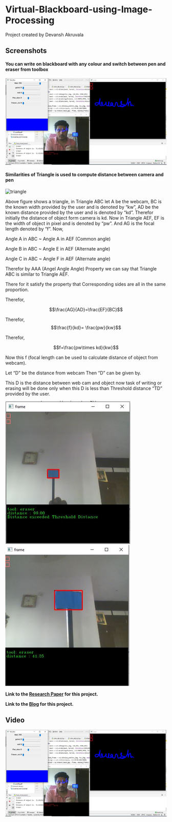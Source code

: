# Virtual-Blackboard-using-Image-Processing
Project created by Devansh Akruvala
## Screenshots
#### You can write on blackboard with any colour and switch between pen and eraser from toolbox  
<img src="screenshots/final.JPG">

#### Similarities of Triangle is used to compute distance between camera and pen

![triangle](https://user-images.githubusercontent.com/61865437/182769212-af05f048-ddeb-4ac5-8871-c80a5998abe2.png)

Above figure shows a triangle, in Triangle ABC let A be the webcam, BC is the known width provided by the user and is denoted by “kw”, AD be the known distance provided by the user and is denoted by “kd”. Therefor initially the distance of object form camera is kd. Now in Triangle AEF, EF is the width of object in pixel and is denoted by “pw”. And AG is the focal length denoted by “f”.
Now,

Angle A in ABC ~ Angle A in AEF (Common angle)

Angle B in ABC ~ Angle E in AEF (Alternate angle)

Angle C in ABC ~ Angle F in AEF (Alternate angle)

Therefor by AAA (Angel Angle Angle) Property we can say that Triangle ABC is similar to Triangle AEF.

There for it satisfy the property that Corresponding sides are all in the same proportion.

Therefor,      
    
$$\frac{AG}{AD}=\frac{EF}{BC}$$

Therefor,  
$$\frac{f}{kd}= \frac{pw}{kw}$$

 Therefor,

$$f=\frac{pw\times kd}{kw}$$

Now this f (focal length can be used to calculate distance of object from webcam).

Let “D” be the distance from webcam Then “D” can be given by.

This D is the distance between web cam and object now task of writing or erasing will be done only when this D is less than Threshold distance “TD” provided by the user.

<img src="screenshots/distance.JPG" >
<img src="screenshots/contours.JPG">



**Link to the [Research Paper](https://drive.google.com/file/d/1GXBC8ku8Bi2qNl2FV3QynngLsswLX4GP/view?usp=sharing) for this project.**

**Link to the [Blog](https://devansh-akruvala.blogspot.com/2020/10/virtual-blackboard-using-image.html) for this project.**


## Video

[![Watch the video](screenshots/final.JPG)](https://youtu.be/gqLOmYf22hc)
